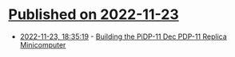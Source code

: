 # [Published on 2022-11-23](index.md)

* [2022-11-23, 18:35:19](https://news.ycombinator.com/item?id=33722906) - [Building the PiDP-11 Dec PDP-11 Replica Minicomputer](https://bigdanzblog.wordpress.com/2022/11/22/building-the-pidp-11-dec-pdp-11-replica-minicomputer/)
